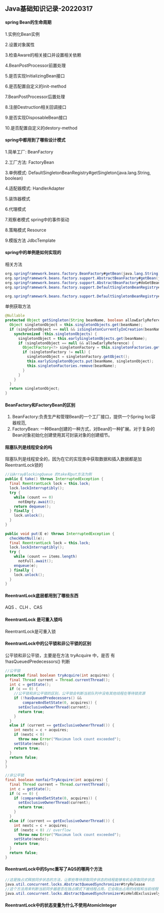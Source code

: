 ## Java基础知识记录-20220317

#### spring Bean的生命周期

1.实例化Bean实例

2.设置对象属性

3.检查Aware的相关接口并设置相关依赖

4.BeanPostProcessor前置处理

5.是否实现InitializingBean接口

6.是否配置自定义的init-method

7.BeanPostProcessor后置处理

8.注册Destruction相关回调接口

9.是否实现DisposableBean接口

10.是否配置自定义的destory-method

#### spring中都用到了哪些设计模式

1.简单工厂: BeanFactory

2.工厂方法: FactoryBean

3.单例模式: DefaultSingletonBeanRegistry#getSingleton(java.lang.String, boolean)

4.适配器模式: HandlerAdapter

5.装饰器模式

6.代理模式

7.观察者模式 spring中的事件驱动

8.策略模式 Resource

9.模版方法 JdbcTemplate

#### spring中的单例是如何实现的

相关方法

````java
org.springframework.beans.factory.BeanFactory#getBean(java.lang.String)
org.springframework.beans.factory.support.AbstractBeanFactory#getBean(java.lang.String)
org.springframework.beans.factory.support.AbstractBeanFactory#doGetBean
org.springframework.beans.factory.support.DefaultSingletonBeanRegistry#getSingleton(java.lang.String)
  
org.springframework.beans.factory.support.DefaultSingletonBeanRegistry#getSingleton(java.lang.String, boolean)
````

单例获取方法

````java
@Nullable
protected Object getSingleton(String beanName, boolean allowEarlyReference) {
  Object singletonObject = this.singletonObjects.get(beanName);
  if (singletonObject == null && isSingletonCurrentlyInCreation(beanName)) {
    synchronized (this.singletonObjects) {
      singletonObject = this.earlySingletonObjects.get(beanName);
      if (singletonObject == null && allowEarlyReference) {
        ObjectFactory<?> singletonFactory = this.singletonFactories.get(beanName);
        if (singletonFactory != null) {
          singletonObject = singletonFactory.getObject();
          this.earlySingletonObjects.put(beanName, singletonObject);
          this.singletonFactories.remove(beanName);
        }
      }
    }
  }
  return singletonObject;
}
````

#### BeanFactory和FactoryBean的区别

1. BeanFactory:负责生产和管理Bean的一个工厂接口，提供一个Spring Ioc容器规范,
2. FactoryBean: 一种Bean创建的一种方式，对Bean的一种扩展。对于复杂的Bean对象初始化创建使用其可封装对象的创建细节。

#### 阻塞队列是线程安全的吗

阻塞队列是线程安全的，因为在它的实现类中获取数据和插入数据都是加ReentrantLock锁的

````java
//以ArrayBlockingQueue 的take和put方法为例
public E take() throws InterruptedException {
  final ReentrantLock lock = this.lock;
  lock.lockInterruptibly();
  try {
    while (count == 0)
      notEmpty.await();
    return dequeue();
  } finally {
    lock.unlock();
  }
}
    
public void put(E e) throws InterruptedException {
  checkNotNull(e);
  final ReentrantLock lock = this.lock;
  lock.lockInterruptibly();
  try {
    while (count == items.length)
      notFull.await();
    enqueue(e);
  } finally {
    lock.unlock();
  }
}
````

#### ReentrantLock底层都用到了哪些东西

AQS 、CLH 、CAS

#### ReentrantLock 是可重入锁吗

ReentrantLock是可重入锁

#### ReentrantLock中的公平锁和非公平锁的区别

公平锁和非公平锁，主要是在方法 tryAcquire 中，是否 有 !hasQueuedPredecessors() 判断

````java
//公平锁
protected final boolean tryAcquire(int acquires) {
  final Thread current = Thread.currentThread();
  int c = getState();
  if (c == 0) {
    //公平锁和非公平锁的区别，公平锁会判断当前队列中没有其他线程在等待锁资源
    if (!hasQueuedPredecessors() &&
        compareAndSetState(0, acquires)) {
      setExclusiveOwnerThread(current);
      return true;
    }
  }
  else if (current == getExclusiveOwnerThread()) {
    int nextc = c + acquires;
    if (nextc < 0)
      throw new Error("Maximum lock count exceeded");
    setState(nextc);
    return true;
  }
  return false;
}
}

//非公平锁
final boolean nonfairTryAcquire(int acquires) {
  final Thread current = Thread.currentThread();
  int c = getState();
  if (c == 0) {
    if (compareAndSetState(0, acquires)) {
      setExclusiveOwnerThread(current);
      return true;
    }
  }
  else if (current == getExclusiveOwnerThread()) {
    int nextc = c + acquires;
    if (nextc < 0) // overflow
      throw new Error("Maximum lock count exceeded");
    setState(nextc);
    return true;
  }
  return false;
}
````

#### ReentrantLock中的Sync重写了AQS的哪两个方法

````java
//这是独占式释放同步状态的方法，让那些等待获取同步状态的线程能够有机会获取同步状态
java.util.concurrent.locks.AbstractQueuedSynchronizer#tryRelease
//这个方法用来判断当前同步器是否在独占模式下被线程占用，它会取出占用的线程和当前线程做个比较，看下是否相等。
java.util.concurrent.locks.AbstractQueuedSynchronizer#isHeldExclusively
````

#### ReentrantLock中的状态变量为什么不使用AtomicInteger
